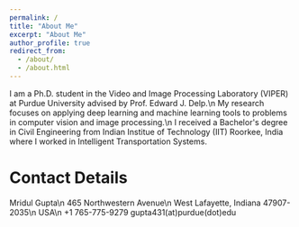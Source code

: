 ```yaml
---
permalink: /
title: "About Me"
excerpt: "About Me"
author_profile: true
redirect_from: 
  - /about/
  - /about.html
---
```


I am a Ph.D. student in the Video and Image Processing Laboratory (VIPER) at Purdue University advised by Prof. Edward J. Delp.\n
My research focuses on applying deep learning and machine learning tools to problems in computer vision and image processing.\n
I received a Bachelor's degree in Civil Engineering from Indian Institue of Technology (IIT) Roorkee, India where I worked in Intelligent Transportation Systems.

Contact Details
======
Mridul Gupta\n
465 Northwestern Avenue\n
West Lafayette, Indiana 47907-2035\n
USA\n
+1 765-775-9279
gupta431(at)purdue(dot)edu


